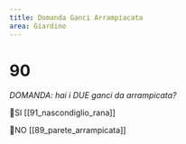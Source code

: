 ```yaml
---
title: Domanda Ganci Arrampiacata
area: Giardino
---
```

# 90
_DOMANDA: hai i DUE ganci da arrampicata?_

👣SI [[91_nascondiglio_rana]]

👣NO [[89_parete_arrampicata]]
